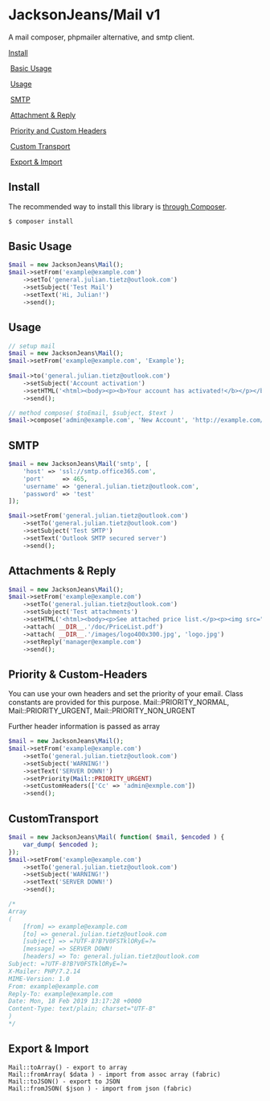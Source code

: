 # JacksonJeans/Mail v1

A mail composer, phpmailer alternative, and smtp client.

[Install](#install)

​	[Basic Usage](#basicusage)

​	[Usage](#usage)

​	[SMTP](#smtp)

​	[Attachment & Reply](#attachmentsandreply)

​	[Priority and Custom Headers](#priorityandcustomheaders)

​	[Custom Transport](#customtransport)

​	[Export & Import](#exportandimport)
<a name="install"></a>
## Install

The recommended way to install this library is [through Composer](https://getcomposer.org).

```bash
$ composer install
```
<a name="basicusage"></a>
## Basic Usage
```php
$mail = new JacksonJeans\Mail();
$mail->setFrom('example@example.com')
	->setTo('general.julian.tietz@outlook.com')
	->setSubject('Test Mail')
	->setText('Hi, Julian!')
	->send();
```
<a name="usage"></a>
## Usage
```php
// setup mail
$mail = new JacksonJeans\Mail();
$mail->setFrom('example@example.com', 'Example');
 
$mail->to('general.julian.tietz@outlook.com')
	->setSubject('Account activation')
	->setHTML('<html><body><p><b>Your account has activated!</b></p></body></html>', true)
	->send();

// method compose( $toEmail, $subject, $text )	
$mail->compose('admin@example.com', 'New Account', 'http://example.com/useradmin/123')->send();
```
<a name="smtp"></a>
## SMTP
```php
$mail = new JacksonJeans\Mail('smtp', [
	'host' => 'ssl://smtp.office365.com',
    'port'     => 465,
    'username' => 'general.julian.tietz@outlook.com',
    'password' => 'test'
]);

$mail->setFrom('general.julian.tietz@outlook.com')
	->setTo('general.julian.tietz@outlook.com')
	->setSubject('Test SMTP')
	->setText('Outlook SMTP secured server')
	->send();
```
<a name="attachmentsandreply"></a>
## Attachments & Reply
```php
$mail = new JacksonJeans\Mail();
$mail->setFrom('example@example.com')
	->setTo('general.julian.tietz@outlook.com')
	->setSubject('Test attachments')
	->setHTML('<html><body><p>See attached price list.</p><p><img src="logo.jpg" /> Logo</p></body></html>')
	->attach( __DIR__.'/doc/PriceList.pdf')
	->attach( __DIR__.'/images/logo400x300.jpg', 'logo.jpg')
	->setReply('manager@example.com')
	->send();
```
<a name="priorityandcustomheaders"></a>
## Priority & Custom-Headers

You can use your own headers and set the priority of your email. Class constants are provided for this purpose. 
Mail::PRIORITY_NORMAL, Mail::PRIORITY_URGENT, Mail::PRIORITY_NON_URGENT

Further header information is passed as array

```php
$mail = new JacksonJeans\Mail();
$mail->setFrom('example@example.com')
	->setTo('general.julian.tietz@outlook.com')
	->setSubject('WARNING!')
	->setText('SERVER DOWN!')
	->setPriority(Mail::PRIORITY_URGENT)
	->setCustomHeaders(['Cc' => 'admin@exmple.com'])
	->send();
```
<a name="customtransport"></a>
## CustomTransport
```php
$mail = new JacksonJeans\Mail( function( $mail, $encoded ) {
	var_dump( $encoded );	
});
$mail->setFrom('example@example.com')
	->setTo('general.julian.tietz@outlook.com')
	->setSubject('WARNING!')
	->setText('SERVER DOWN!')
	->send();

/*
Array
(
    [from] => example@example.com
    [to] => general.julian.tietz@outlook.com
    [subject] => =?UTF-8?B?V0FSTklORyE=?=
    [message] => SERVER DOWN!
    [headers] => To: general.julian.tietz@outlook.com
Subject: =?UTF-8?B?V0FSTklORyE=?=
X-Mailer: PHP/7.2.14
MIME-Version: 1.0
From: example@example.com
Reply-To: example@example.com
Date: Mon, 18 Feb 2019 13:17:28 +0000
Content-Type: text/plain; charset="UTF-8"
)
*/
```
<a name="exportandimport"></a>

## Export & Import
```
Mail::toArray() - export to array
Mail::fromArray( $data ) - import from assoc array (fabric)
Mail::toJSON() - export to JSON
Mail::fromJSON( $json ) - import from json (fabric)
```


